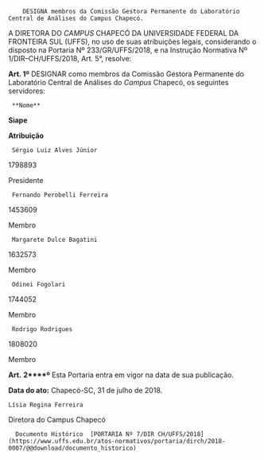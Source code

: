         DESIGNA membros da Comissão Gestora Permanente do Laboratório Central de Análises do Campus Chapecó.  

 

 A DIRETORA DO *CAMPUS* CHAPECÓ DA UNIVERSIDADE FEDERAL DA FRONTEIRA SUL (UFFS), no uso de suas atribuições legais, considerando o disposto na Portaria Nº 233/GR/UFFS/2018, e na Instrução Normativa Nº 1/DIR–CH/UFFS/2018, Art. 5°, resolve:

   
**Art. 1º** DESIGNAR como membros da Comissão Gestora Permanente do Laboratório Central de Análises do *Campus* Chapecó, os seguintes servidores: 

     **Nome**

   **Siape**

   **Atribuição**

     Sérgio Luiz Alves Júnior

   1798893

   Presidente 

     Fernando Perobelli Ferreira

   1453609

   Membro

     Margarete Dulce Bagatini 

   1632573

   Membro

     Odinei Fogolari 

   1744052 

   Membro

     Rodrigo Rodrigues

   1808020

   Membro

      

 **Art.** **2****º** Esta Portaria entra em vigor na data de sua publicação.

  

   **Data do ato:** Chapecó-SC, 31 de julho de 2018.   
 

    Lísia Regina Ferreira   
 Diretora do Campus Chapecó 

      Documento Histórico  [PORTARIA Nº 7/DIR CH/UFFS/2018](https://www.uffs.edu.br/atos-normativos/portaria/dirch/2018-0007/@@download/documento_historico)     
      
